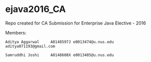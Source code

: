 # ejava2016_CA
Repo created for CA Submission for Enterprise Java Elective - 2016

Members:

    Aditya Aggarwal     A0148597J e0013474@u.nus.edu aditya071193@gmail.com
    
    Samruddhi Joshi     A0148608X e0013485@u.nus.edu


